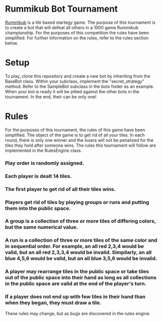 # Rummikub Bot Tournament

[Rummikub](https://en.wikipedia.org/wiki/Rummikub) is a tile based startegy game. The purpose of this tournament is to create a bot that will defeat all others in a 1000 game Rummikub championship. For the purposes of this competition the rules have been simplified. For further information on the rules, refer to the rules section below.

# Setup

To play, clone this repository and create a new bot by inheriting from the BaseBot class. Within your subclass, implement the "secret_strategy" method. Refer to the SampleBot subclass in the bots folder as an example. When your bot is ready it will be pitted against the other bots in the tournament. In the end, their can be only one!

# Rules

For the purposes of this tournament, the rules of this game have been simplified. The object of the game is to get rid of all your tiles. In each round, there is only one winner and the losers will not be penalized for the tiles they hold after someone wins. The rules this tournament will follow are implemented in the RulesEngine class.

### Play order is randomly assigned.

### Each player is dealt 14 tiles.

### The first player to get rid of all their tiles wins.

### Players get rid of tiles by playing groups or runs and putting them into the public space.

### A group is a collection of three or more tiles of differing colors, but the same numerical value.

### A run is a collection of three or more tiles of the same color and in sequential order. For example, an all red 2,3,4 would be valid, but an all red 2,3,3,4 would be invalid. Simpilarly, an all blue 4,5,6 would be valid, but an all blue 3,5,6 would be invalid.

### A player may rearrange tiles in the public space or take tiles out of the public space into their hand as long as all collections in the public space are valid at the end of the player's turn.

### If a player does not end up with few tiles in their hand than when they began, they must draw a tile.

These rules may change, but as bugs are discovered in the rules engine.
